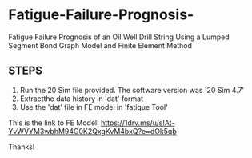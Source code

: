 # Fatigue-Failure-Prognosis-
Fatigue Failure Prognosis of an Oil Well Drill String Using a Lumped Segment Bond Graph Model and Finite Element Method

STEPS
-----

1. Run the 20 Sim file provided. The software version was '20 Sim 4.7'
2. Extractthe data history in 'dat' format
3. Use the 'dat' file in FE model in 'fatigue Tool'

This is the link to FE Model: https://1drv.ms/u/s!At-YvWVYM3wbhM94G0K2QxgKvM4bxQ?e=dOk5qb

Thanks!
